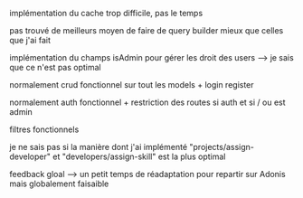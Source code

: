 implémentation du cache trop difficile, pas le temps

pas trouvé de meilleurs moyen de faire de query builder mieux que celles que j'ai fait

implémentation du champs isAdmin pour gérer les droit des users --> je sais que ce n'est pas optimal 

normalement crud fonctionnel sur tout les models + login register

normalement auth fonctionnel + restriction des routes si auth et si / ou est admin

filtres fonctionnels

je ne sais pas si la manière dont j'ai implémenté "projects/assign-developer" et "developers/assign-skill" est la plus optimal

feedback gloal --> un petit temps de réadaptation pour repartir sur Adonis mais globalement faisaible